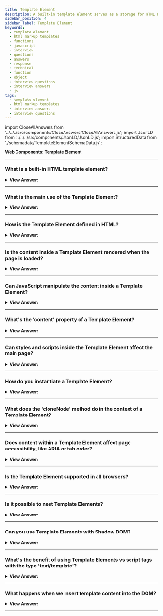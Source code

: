 ```yaml
---
title: Template Element
description: A built-in template element serves as a storage for HTML markup templates. It is used to create custom elements. JavaScript Frontend Phone Interview Questions
sidebar_position: 4
sidebar_label: Template Element
keywords:
  - template element
  - html markup templates
  - functions
  - javascript
  - interview
  - questions
  - answers
  - response
  - technical
  - function
  - object
  - interview questions
  - interview answers
  - js
tags:
  - template element
  - html markup templates
  - interview answers
  - interview questions
---
```


import CloseAllAnswers from '../../../src/components/CloseAnswers/CloseAllAnswers.js';
import JsonLD from '../../../src/components/JsonLD/JsonLD.js';
import StructuredData from './schemadata/TemplateElementSchemaData.js';

<JsonLD data={StructuredData} />

<head>
  <title>Template Element | JavaScript Interview Questions</title>
</head>

**Web Components: Template Element**

<CloseAllAnswers />

---

### What is a built-in HTML template element?

<details>
  <summary><strong>View Answer:</strong></summary>
  <div>
  <div><strong>Interview Response:</strong> The built-in HTML template element is a mechanism for storing and reusing HTML markup, which isn't rendered when a page loads but can be cloned and inserted dynamically later.
    </div><br />
  <div><strong>Technical Response:</strong> A built-in &#8249;template&#8250; element is used to store HTML markup templates. Although the browser ignores its contents and checks for syntactic validity, we may access and utilize it in JavaScript to build additional components. We could build an invisible element anywhere in HTML to store HTML markup. The &#8249;template&#8250; element's content may be any good HTML, even though it ordinarily requires an enclosing tag. We may also utilize styles and scripts within our templates without influencing the document's load time. The browser considers &#8249;template&#8250; content to be "out of the document": styles are not applied, scripts do not execute, and &#8249;video autoplay&#8250; is not activated. When we enter the content into the document, it becomes live (styles get applied, scripts execute, and so on).
    </div><br />
  <div><strong className="codeExample">Code Example:</strong><br /><br />

  <div></div>

```html
<template>
  <tr>
    <td>Contents</td>
  </tr>
</template>

<template>
  <style>
    p {
      font-weight: bold;
    }
  </style>
  <script>
    console.log('Hello');
  </script>
</template>
```

  </div>
  </div>
</details>

---

### What is the main use of the Template Element?

<details>
  <summary><strong>View Answer:</strong></summary>
  <div>
  <div><strong>Interview Response:</strong> The main use of the Template Element is to define reusable content that can be cloned and inserted into the DOM programmatically. It provides a way to create inert templates that can be activated later to generate dynamic content.
  </div>
  </div>
</details>

---

### How is the Template Element defined in HTML?

<details>
  <summary><strong>View Answer:</strong></summary>
  <div>
  <div><strong>Interview Response:</strong> The Template Element is defined using the &#60;template&#62; tag in HTML. The content within the &#60;template&#62; tag serves as a template that can be cloned and used later to generate dynamic content.
  </div><br />
  <div><strong className="codeExample">Code Example:</strong><br /><br />

  <div></div>

```js
<template id="myTemplate">
  <h2>Template Heading</h2>
  <p>This is a paragraph inside a template.</p>
</template>

<button onclick="loadTemplate()">Load Template</button>

<script>
function loadTemplate() {
  var temp = document.getElementById('myTemplate');
  var clon = temp.content.cloneNode(true);
  document.body.appendChild(clon);
}
</script>
```

  </div>
  </div>
</details>

---

### Is the content inside a Template Element rendered when the page is loaded?

<details>
  <summary><strong>View Answer:</strong></summary>
  <div>
  <div><strong>Interview Response:</strong> No, the content inside a Template Element is not rendered upon initial page load. It serves as a inert template that can be cloned and activated later to generate dynamic content programmatically.
  </div>
  </div>
</details>

---

### Can JavaScript manipulate the content inside a Template Element?

<details>
  <summary><strong>View Answer:</strong></summary>
  <div>
  <div><strong>Interview Response:</strong> Yes, JavaScript can manipulate the content inside a Template Element. The content can be accessed, modified, and cloned programmatically using JavaScript methods like `.content`, `.querySelector()`, and `.cloneNode()`.
  </div><br />
  <div><strong className="codeExample">Code Example:</strong><br /><br />

  <div></div>

```html
<template id="myTemplate">
  <h2></h2>
  <p></p>
</template>

<button onclick="loadTemplate()">Load Template</button>

<script>
function loadTemplate() {
  // Get a reference to the template
  var temp = document.getElementById('myTemplate');
  
  // Clone the template content
  var clon = temp.content.cloneNode(true);

  // Manipulate the content
  clon.querySelector('h2').innerText = 'This is the updated heading';
  clon.querySelector('p').innerText = 'This is the updated paragraph';
  
  // Append to the body
  document.body.appendChild(clon);
}
</script>
```

  </div>
  </div>
</details>

---

### What's the 'content' property of a Template Element?

<details>
  <summary><strong>View Answer:</strong></summary>
  <div>
  <div><strong>Interview Response:</strong> The 'content' property is a DocumentFragment, which is a lightweight copy of the template's child nodes.
  </div><br />
  <div><strong className="codeExample">Code Example:</strong><br /><br />

  <div></div>

```html
<template id="myTemplate">
  <h2>Template Heading</h2>
  <p>This is a paragraph inside a template.</p>
</template>

<button onclick="loadTemplate()">Load Template</button>

<script>
function loadTemplate() {
  // Get a reference to the template
  var temp = document.getElementById('myTemplate');
  
  // Access the content property
  var tempContent = temp.content;

  // Clone the template content
  var clon = tempContent.cloneNode(true);
  
  // Append to the body
  document.body.appendChild(clon);
}
</script>
```

  </div>
  </div>
</details>

---

### Can styles and scripts inside the Template Element affect the main page?

<details>
  <summary><strong>View Answer:</strong></summary>
  <div>
  <div><strong>Interview Response:</strong> No, styles and scripts inside a Template Element are inert and do not affect the main page unless explicitly activated by cloning and inserting the template content into the DOM.
  </div><br />
  <div><strong className="codeExample">Code Example:</strong><br /><br />

  <div></div>

```html
<template id="myTemplate">
  <style>
    h2 {
      color: blue;
    }
  </style>
  <h2>Template Heading</h2>
  <p>This is a paragraph inside a template.</p>
</template>

<h2>Main Page Heading</h2>
<p>This is a paragraph on the main page.</p>

<button onclick="loadTemplate()">Load Template</button>

<script>
function loadTemplate() {
  // Get a reference to the template
  var temp = document.getElementById('myTemplate');
  
  // Clone the template content
  var clon = temp.content.cloneNode(true);
  
  // Append to the body
  document.body.appendChild(clon);
}
</script>
```

In this example, there is a style rule inside the template that sets &#60;h2&#62; elements to be blue. However, this rule does not affect the &#60;h2&#62; on the main page, only the &#60;h2&#62; inside the template.

  </div>
  </div>
</details>

---

### How do you instantiate a Template Element?

<details>
  <summary><strong>View Answer:</strong></summary>
  <div>
  <div><strong>Interview Response:</strong> To instantiate a Template Element, you can use the `.content` property of the template to access its content, clone it using `.cloneNode()`, and then insert the cloned content into the desired location in the DOM using methods like `.appendChild()` or `.insertBefore()`.
  </div><br />
  <div><strong className="codeExample">Code Example:</strong><br /><br />

  <div></div>

Here's an example that demonstrates how to instantiate a Template Element:

HTML:

```html
<template id="my-template">
  <p>This is a template content.</p>
</template>

<div id="target"></div>
```

JavaScript:

```javascript
// Get the template element
const template = document.querySelector('#my-template');

// Clone the template content
const templateContent = template.content.cloneNode(true);

// Find the target element in the DOM
const targetElement = document.querySelector('#target');

// Append the cloned content to the target element
targetElement.appendChild(templateContent);
```

In this example, the content of the `<template>` element is cloned using `.content.cloneNode(true)`, which creates a deep clone of the template's content. Then, the cloned content is appended to the target element (`#target`) in the DOM using `.appendChild()`.

  </div>
  </div>
</details>

---

### What does the 'cloneNode' method do in the context of a Template Element?

<details>
  <summary><strong>View Answer:</strong></summary>
  <div>
  <div><strong>Interview Response:</strong> In the context of a Template Element, the `cloneNode` method creates a copy of the template's content, including its child nodes and attributes. It allows you to clone the template content for dynamic insertion into the DOM.
  </div><br />
  <div><strong className="codeExample">Code Example:</strong><br /><br />

  <div></div>

The `cloneNode()` method creates a copy of the node on which it's called. When used in the context of a Template Element, it creates a clone of the template's content, which can then be inserted into the document.

Here's an example:

```html
<template id="myTemplate">
  <h2>Template Heading</h2>
  <p>This is a paragraph inside a template.</p>
</template>

<button onclick="loadTemplate()">Load Template</button>

<script>
function loadTemplate() {
  // Get a reference to the template
  var temp = document.getElementById('myTemplate');
  
  // Use cloneNode to clone the template content
  var clon = temp.content.cloneNode(true);
  
  // Append to the body
  document.body.appendChild(clon);
}
</script>
```

In this example, `cloneNode(true)` is used to create a deep copy of the content inside the template element. The `true` argument means it's a deep clone, which includes all the descendant nodes of the node being cloned (in this case, the `<h2>` and `<p>` elements).

The cloned content is then appended to the body of the document when the "Load Template" button is clicked, adding the template's content to the page. This allows the template's content to be reused multiple times without altering the original template.

  </div>
  </div>
</details>

---

### Does content within a Template Element affect page accessibility, like ARIA or tab order?

<details>
  <summary><strong>View Answer:</strong></summary>
  <div>
  <div><strong>Interview Response:</strong> No, content within a Template Element does not directly affect page accessibility, including ARIA attributes or tab order. These considerations should be applied when the template content is cloned and inserted into the DOM.
  </div>
  </div>
</details>

---

### Is the Template Element supported in all browsers?

<details>
  <summary><strong>View Answer:</strong></summary>
  <div>
  <div><strong>Interview Response:</strong> The Template Element is supported in all modern browsers, including Chrome, Firefox, Safari, and Edge. However, some older versions of Internet Explorer do not fully support it.
  </div>
  </div>
</details>

---

### Is it possible to nest Template Elements?

<details>
  <summary><strong>View Answer:</strong></summary>
  <div>
  <div><strong>Interview Response:</strong> Yes, it is possible to nest Template Elements. This can be useful for creating complex layouts or for reusing code. To nest Template Elements, simply place one Template Element inside another.<br />
  </div><br />
  <div><strong className="codeExample">Code Example:</strong><br /><br />

  <div></div>

```html
<template id="outer">
  <div>
    <h1>This is the outer template</h1>
    <template id="inner">
      <div>
        <h2>This is the inner template</h2>
      </div>
    </template>
  </div>
</template>
```

When this code is rendered, it will create a layout with two nested div elements. The outer div element will contain the text "This is the outer template," and the inner div element will contain the text "This is the inner template."

  </div>
  </div>
</details>

---

### Can you use Template Elements with Shadow DOM?

<details>
  <summary><strong>View Answer:</strong></summary>
  <div>
  <div><strong>Interview Response:</strong> Yes, Template Elements can be used in conjunction with Shadow DOM for encapsulation.
  </div><br />
  </div>
</details>

---

### What's the benefit of using Template Elements vs script tags with the type 'text/template'?

<details>
  <summary><strong>View Answer:</strong></summary>
  <div>
  <div><strong>Interview Response:</strong> Template Elements are more powerful and flexible because they create actual DOM trees, not strings of HTML.
  </div>
  </div>
</details>

---

### What happens when we insert template content into the DOM?

<details>
  <summary><strong>View Answer:</strong></summary>
  <div>
  <div><strong>Interview Response:</strong> When we insert template content into the DOM, the hidden HTML inside the template becomes visible and interacts as a normal part of the web page.
    </div><br />
  <div><strong>Technical Response:</strong> When we insert template content into the DOM, it is available in its content property as a DocumentFragment, a special DOM node. We can treat it as any other DOM node, except for one unique property; its children insert instead when we insert it somewhere in the document. We can also insert the template content into the Shadow DOM in the same fashion.
    </div><br />
  <div><strong className="codeExample">Code Example:</strong><br /><br />

  <div></div>

```html
<template id="tmpl">
  <script>
    console.log('Hello');
  </script>
  <div class="message">Hello, world!</div>
</template>

<script>
  let elem = document.createElement('div');

  // Clone the template content to reuse it multiple times
  elem.append(tmpl.content.cloneNode(true));

  document.body.append(elem);
  // Now the script from <template> runs
</script>
```

  </div>
  </div>
</details>

---
